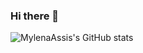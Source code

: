 ### Hi there 👋

![MylenaAssis's GitHub stats](https://github-readme-stats.vercel.app/api?username=MylenaAssis&show_icons=true&theme=tokyonight)

